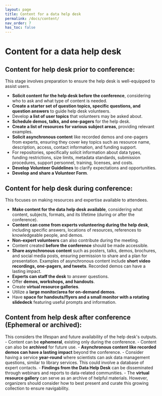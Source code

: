 ```yaml
---
layout: page
title: Content for a data help desk
permalink: /docs/content/
nav_order: 7
has_toc: false
---
```


# Content for a data help desk

## Content for help desk prior to conference:

This stage involves preparation to ensure the help desk is well-equipped to
assist users.

-   **Solicit content for the help desk before the conference**, considering who
    to ask and what type of content is needed.
-   **Create a starter set of question topics, specific questions, and question
    answers** to guide help desk volunteers.
-   Develop **a list of user topics** that volunteers may be asked about.
-   **Schedule demos, talks, and one-pagers** for the help desk.
-   **Create a list of resources for various subject areas**, providing relevant
    examples.
-   **Solicit asynchronous content** like recorded demos and one-pagers from
    experts, ensuring they cover key topics such as resource name, description,
    access, contact information, and funding support.
-   For repositories, specifically solicit information about data types, funding
    restrictions, size limits, metadata standards, submission procedures,
    support personnel, training, licenses, and costs.
-   **Develop Volunteer Guidelines** to clarify expectations and opportunities.
-   **Develop and share a Volunteer Form**.

## Content for help desk during conference:

This focuses on making resources and expertise available to attendees.

-   **Make content for the data help desk available**, considering what content,
    subjects, formats, and its lifetime (during or after the conference).
-   **Content can come from experts volunteering during the help desk**,
    including specific answers, locations of resources, references to
    knowledgeable people, and demos.
-   **Non-expert volunteers** can also contribute during the meeting.
-   Content created **before the conference** should be made accessible.
-   **Share asynchronous content** such as posters, talks, demos, brochures, and
    social media posts, ensuring permission to share and a plan for
    presentation. Examples of asynchronous content include **short video
    recordings, one-pagers, and tweets**. Recorded demos can have a lasting
    impact.
-   **Experts can staff the desk** to answer questions.
-   Offer **demos, workshops, and handouts**.
-   Create **virtual resource galleries**.
-   Utilize a **large monitor/area for on-demand demos**.
-   Have **space for handouts/flyers and a small monitor with a rotating
    slidedeck** featuring useful prompts and information.

## Content from help desk after conference (Ephemeral or archived):

This considers the lifespan and future availability of the help desk's
outputs. - Content can be **ephemeral**, existing only during the conference. -
Content can also be **archived** for future use. - **Asynchronous content like
recorded demos can have a lasting impact** beyond the conference. - Consider
having a service **year-round** where scientists can ask data management
questions, similar to library services. This could involve a database of expert
contacts. - **Findings from the Data Help Desk** can be disseminated through
webinars and reports to data-related communities. - The **virtual resource
gallery** can serve as an archive of helpful materials. However, organizers
should consider how to best present and curate this growing collection to ensure
navigability.
